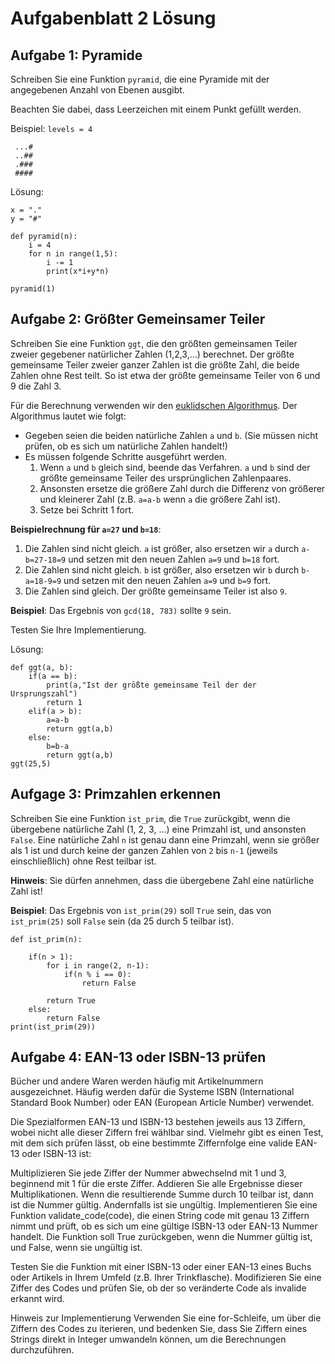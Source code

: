 # Aufgabenblatt 2 Lösung




## Aufgabe 1: Pyramide
Schreiben Sie eine Funktion `pyramid`, die eine Pyramide mit der angegebenen Anzahl von Ebenen ausgibt.

Beachten Sie dabei, dass Leerzeichen mit einem Punkt gefüllt werden.

Beispiel: `levels = 4`
```
 ...#
 ..##
 .###
 ####
```
Lösung:
```
x = "."
y = "#"

def pyramid(n):
    i = 4
    for n in range(1,5):
        i -= 1
        print(x*i+y*n)

pyramid(1)
```



## Aufgabe 2: Größter Gemeinsamer Teiler
Schreiben Sie eine Funktion `ggt`, die den größten gemeinsamen Teiler zweier gegebener natürlicher Zahlen (1,2,3,...) berechnet.
Der größte gemeinsame Teiler zweier ganzer Zahlen ist die größte Zahl, die beide Zahlen ohne Rest teilt.
So ist etwa der größte gemeinsame Teiler von 6 und 9 die Zahl 3.

Für die Berechnung verwenden wir den [euklidschen Algorithmus](https://de.wikipedia.org/wiki/Euklidischer_Algorithmus).
Der Algorithmus lautet wie folgt:

* Gegeben seien die beiden natürliche Zahlen `a` und `b`. (Sie müssen nicht prüfen, ob es sich um natürliche Zahlen handelt!)
* Es müssen folgende Schritte ausgeführt werden.
    1. Wenn `a` und `b` gleich sind, beende das Verfahren. `a` und `b` sind der größte gemeinsame Teiler des ursprünglichen Zahlenpaares.
    2. Ansonsten ersetze die größere Zahl durch die Differenz von größerer und kleinerer Zahl (z.B. `a=a-b` wenn `a` die größere Zahl ist).
    3. Setze bei Schritt 1 fort.

**Beispielrechnung für `a=27` und `b=18`**:
1. Die Zahlen sind nicht gleich. `a` ist größer, also ersetzen wir `a` durch `a-b=27-18=9` und setzen mit den neuen Zahlen `a=9` und `b=18` fort.
2. Die Zahlen sind nicht gleich. `b` ist größer, also ersetzen wir `b` durch `b-a=18-9=9` und setzen mit den neuen Zahlen `a=9` und `b=9` fort.
3. Die Zahlen sind gleich. Der größte gemeinsame Teiler ist also `9`.

**Beispiel**: Das Ergebnis von `gcd(18, 783)` sollte `9` sein.

Testen Sie Ihre Implementierung.

Lösung:
```
def ggt(a, b):
    if(a == b):
        print(a,"Ist der größte gemeinsame Teil der der Ursprungszahl")
        return 1
    elif(a > b):
        a=a-b
        return ggt(a,b)
    else:
        b=b-a
        return ggt(a,b)
ggt(25,5)
```


## Aufgage 3: Primzahlen erkennen
Schreiben Sie eine Funktion `ist_prim`, die `True` zurückgibt, wenn die übergebene natürliche Zahl (1, 2, 3, ...) eine Primzahl ist, und ansonsten `False`.
Eine natürliche Zahl `n` ist genau dann eine Primzahl, wenn sie größer als 1 ist und durch keine der ganzen Zahlen von `2` bis `n-1` (jeweils einschließlich) ohne Rest teilbar ist.

**Hinweis**: Sie dürfen annehmen, dass die übergebene Zahl eine natürliche Zahl ist!

**Beispiel**: Das Ergebnis von `ist_prim(29)` soll `True` sein, das von `ist_prim(25)` soll `False` sein (da 25 durch 5 teilbar ist).
```
def ist_prim(n):

    if(n > 1):
        for i in range(2, n-1):
            if(n % i == 0):
                return False

        return True
    else:
        return False
print(ist_prim(29))
```



## Aufgabe 4: EAN-13 oder ISBN-13 prüfen
Bücher und andere Waren werden häufig mit Artikelnummern ausgezeichnet. Häufig werden dafür die Systeme ISBN (International Standard Book Number) oder EAN (European Article Number) verwendet.

Die Spezialformen EAN-13 und ISBN-13 bestehen jeweils aus 13 Ziffern, wobei nicht alle dieser Ziffern frei wählbar sind. Vielmehr gibt es einen Test, mit dem sich prüfen lässt, ob eine bestimmte Ziffernfolge eine valide EAN-13 oder ISBN-13 ist:

Multiplizieren Sie jede Ziffer der Nummer abwechselnd mit 1 und 3, beginnend mit 1 für die erste Ziffer.
Addieren Sie alle Ergebnisse dieser Multiplikationen.
Wenn die resultierende Summe durch 10 teilbar ist, dann ist die Nummer gültig. Andernfalls ist sie ungültig.
Implementieren Sie eine Funktion validate_code(code), die einen String code mit genau 13 Ziffern nimmt und prüft, ob es sich um eine gültige ISBN-13 oder EAN-13 Nummer handelt. Die Funktion soll True zurückgeben, wenn die Nummer gültig ist, und False, wenn sie ungültig ist.

Testen Sie die Funktion mit einer ISBN-13 oder einer EAN-13 eines Buchs oder Artikels in Ihrem Umfeld (z.B. Ihrer Trinkflasche). Modifizieren Sie eine Ziffer des Codes und prüfen Sie, ob der so veränderte Code als invalide erkannt wird.

Hinweis zur Implementierung
Verwenden Sie eine for-Schleife, um über die Ziffern des Codes zu iterieren, und bedenken Sie, dass Sie Ziffern eines Strings direkt in Integer umwandeln können, um die Berechnungen durchzuführen.



